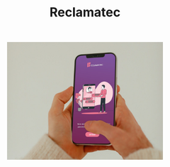 
<h1 align="center">
    Reclamatec
</h1>

<br>

<p align="center">
  <img src=".github/smarts.jpg" width="70%">
</p>






